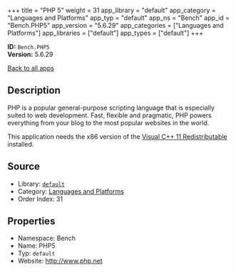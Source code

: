 ﻿+++
title = "PHP 5"
weight = 31
app_library = "default"
app_category = "Languages and Platforms"
app_typ = "default"
app_ns = "Bench"
app_id = "Bench.PHP5"
app_version = "5.6.29"
app_categories = ["Languages and Platforms"]
app_libraries = ["default"]
app_types = ["default"]
+++

**ID:** `Bench.PHP5`  
**Version:** 5.6.29  
<!--more-->

[Back to all apps](/apps/)

## Description
PHP is a popular general-purpose scripting language that is especially suited to web development.
Fast, flexible and pragmatic, PHP powers everything from your blog to the most popular websites in the world.

This application needs the x86 version of the [Visual C++ 11 Redistributable](https://www.microsoft.com/download/details.aspx?id=30679) installed.

## Source

* Library: [`default`](/app_libraries/default)
* Category: [Languages and Platforms](/app_categories/languages-and-platforms)
* Order Index: 31

## Properties

* Namespace: Bench
* Name: PHP5
* Typ: `default`
* Website: <http://www.php.net>


